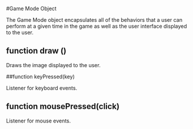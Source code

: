 #Game Mode Object

The Game Mode object encapsulates all of the behaviors that a user can perform at a given time in the game as well as the user interface displayed to the user.

## function draw ()

Draws the image displayed to the user.

##function keyPressed(key)

Listener for keyboard events.

## function mousePressed(click)

Listener for mouse events.

